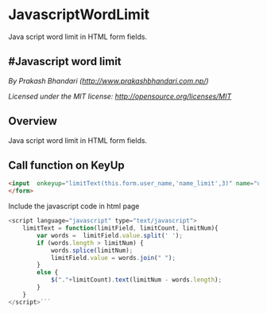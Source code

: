 # JavascriptWordLimit
Java script word limit in HTML form fields.


#Javascript word limit
--------

*By Prakash Bhandari
(http://www.prakashbhandari.com.np/)*

*Licensed under the MIT license: http://opensource.org/licenses/MIT*


Overview
--------
Java script word limit in HTML form fields.

Call function on KeyUp
--------

```html <form action="">
<input  onkeyup="limitText(this.form.user_name,'name_limit',3)" name="user_name" type="text" value="">"
</form>
```


Include the javascript code in html page

```javascript <script src="https://ajax.googleapis.com/ajax/libs/jquery/1.11.3/jquery.min.js"></script>
<script language="javascript" type="text/javascript">
    limitText = function(limitField, limitCount, limitNum){
        var words =  limitField.value.split(' ');
        if (words.length > limitNum) {
            words.splice(limitNum);
            limitField.value = words.join(" ");
        }
        else {
            $("."+limitCount).text(limitNum - words.length);
        }
    }
</script>```